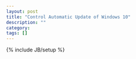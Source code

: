 ```yaml
---
layout: post
title: "Control Automatic Update of Windows 10"
description: ""
category: 
tags: []
---
```

{% include JB/setup %}
